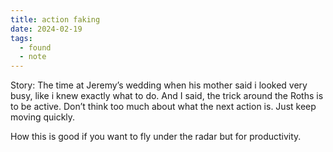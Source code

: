 ```yaml
---
title: action faking
date: 2024-02-19
tags:
  - found
  - note
---
```


Story: The time at Jeremy’s wedding when his mother said i looked very busy, like i knew exactly what to do. And I said, the trick around the Roths is to be active. Don’t think too much about what the next action is. Just keep moving quickly.

How this is good if you want to fly under the radar but for productivity.
